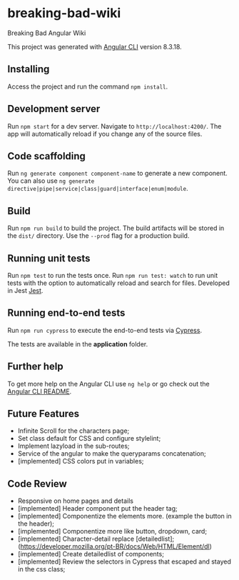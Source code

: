 # breaking-bad-wiki

Breaking Bad Angular Wiki

This project was generated with [Angular CLI](https://github.com/angular/angular-cli) version 8.3.18.

## Installing

Access the project and run the command `npm install`.

## Development server

Run `npm start` for a dev server. Navigate to `http://localhost:4200/`. The app will automatically reload if you change any of the source files.

## Code scaffolding

Run `ng generate component component-name` to generate a new component. You can also use `ng generate directive|pipe|service|class|guard|interface|enum|module`.

## Build

Run `npm run build` to build the project. The build artifacts will be stored in the `dist/` directory. Use the `--prod` flag for a production build.

## Running unit tests

Run `npm test` to run the tests once.
Run `npm run test: watch` to run unit tests with the option to automatically reload and search for files.
Developed in Jest [Jest](https://jestjs.io/).

## Running end-to-end tests

Run `npm run cypress` to execute the end-to-end tests via [Cypress](https://docs.cypress.io/guides/overview/why-cypress.html).

The tests are available in the <b>application</b> folder.

## Further help

To get more help on the Angular CLI use `ng help` or go check out the [Angular CLI README](https://github.com/angular/angular-cli/blob/master/README.md).

## Future Features

- Infinite Scroll for the characters page;
- Set class default for CSS and configure stylelint;
- Implement lazyload in the sub-routes;
- Service of the angular to make the queryparams concatenation;
- [implemented] CSS colors put in variables;

## Code Review

- Responsive on home pages and details
- [implemented] Header component put the header tag;
- [implemented] Componentize the elements more. (example the button in the header);
- [implemented] Componentize more like button, dropdown, card;
- [implemented] Character-detail replace [detailedlist]; (https://developer.mozilla.org/pt-BR/docs/Web/HTML/Element/dl)
- [implemented] Create detailedlist of components;
- [implemented] Review the selectors in Cypress that escaped and stayed in the css class;
